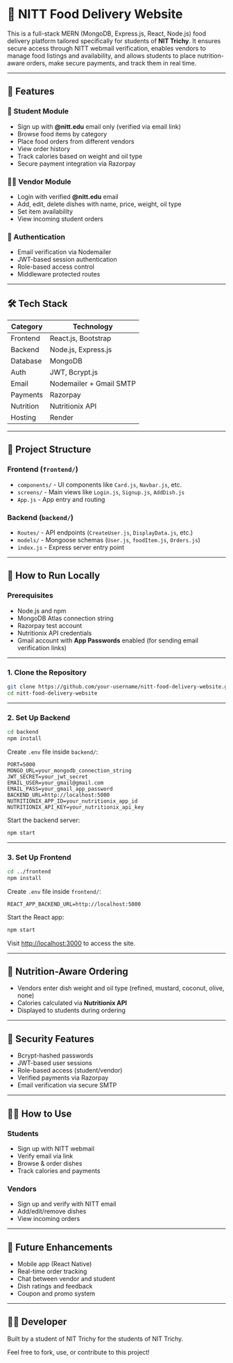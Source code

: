 
# 🍱 NITT Food Delivery Website

This is a full-stack MERN (MongoDB, Express.js, React, Node.js) food delivery platform tailored specifically for students of **NIT Trichy**. It ensures secure access through NITT webmail verification, enables vendors to manage food listings and availability, and allows students to place nutrition-aware orders, make secure payments, and track them in real time.

---

## 📌 Features

### 👤 Student Module
- Sign up with **@nitt.edu** email only (verified via email link)
- Browse food items by category
- Place food orders from different vendors
- View order history
- Track calories based on weight and oil type
- Secure payment integration via Razorpay

### 🧑‍🍳 Vendor Module
- Login with verified **@nitt.edu** email
- Add, edit, delete dishes with name, price, weight, oil type
- Set item availability
- View incoming student orders

### 🔐 Authentication
- Email verification via Nodemailer
- JWT-based session authentication
- Role-based access control
- Middleware protected routes

---

## 🛠️ Tech Stack

| Category   | Technology                          |
|------------|-------------------------------------|
| Frontend   | React.js, Bootstrap                  |
| Backend    | Node.js, Express.js                 |
| Database   | MongoDB                             |
| Auth       | JWT, Bcrypt.js                      |
| Email      | Nodemailer + Gmail SMTP             |
| Payments   | Razorpay                            |
| Nutrition  | Nutritionix API                     |
| Hosting    | Render                              |

---

## 📁 Project Structure

### Frontend (`frontend/`)
- `components/` - UI components like `Card.js`, `Navbar.js`, etc.
- `screens/` - Main views like `Login.js`, `Signup.js`, `AddDish.js`
- `App.js` - App entry and routing

### Backend (`backend/`)
- `Routes/` - API endpoints (`CreateUser.js`, `DisplayData.js`, etc.)
- `models/` - Mongoose schemas (`User.js`, `foodItem.js`, `Orders.js`)
- `index.js` - Express server entry point

---

## 🚀 How to Run Locally

### Prerequisites
- Node.js and npm
- MongoDB Atlas connection string
- Razorpay test account
- Nutritionix API credentials
- Gmail account with **App Passwords** enabled (for sending email verification links)

---

### 1. Clone the Repository

```bash
git clone https://github.com/your-username/nitt-food-delivery-website.git
cd nitt-food-delivery-website
```

---

### 2. Set Up Backend

```bash
cd backend
npm install
```

Create `.env` file inside `backend/`:

```env
PORT=5000
MONGO_URL=your_mongodb_connection_string
JWT_SECRET=your_jwt_secret
EMAIL_USER=your_gmail@gmail.com
EMAIL_PASS=your_gmail_app_password
BACKEND_URL=http://localhost:5000
NUTRITIONIX_APP_ID=your_nutritionix_app_id
NUTRITIONIX_API_KEY=your_nutritionix_api_key
```

Start the backend server:

```bash
npm start
```

---

### 3. Set Up Frontend

```bash
cd ../frontend
npm install
```

Create `.env` file inside `frontend/`:

```env
REACT_APP_BACKEND_URL=http://localhost:5000
```

Start the React app:

```bash
npm start
```

Visit [http://localhost:3000](http://localhost:3000) to access the site.

---

## 🧠 Nutrition-Aware Ordering

- Vendors enter dish weight and oil type (refined, mustard, coconut, olive, none)
- Calories calculated via **Nutritionix API**
- Displayed to students during ordering

---

## 🔐 Security Features

- Bcrypt-hashed passwords
- JWT-based user sessions
- Role-based access (student/vendor)
- Verified payments via Razorpay
- Email verification via secure SMTP

---

## 🧑‍💻 How to Use

### Students
- Sign up with NITT webmail
- Verify email via link
- Browse & order dishes
- Track calories and payments

### Vendors
- Sign up and verify with NITT email
- Add/edit/remove dishes
- View incoming orders

---

## 🌱 Future Enhancements

- Mobile app (React Native)
- Real-time order tracking
- Chat between vendor and student
- Dish ratings and feedback
- Coupon and promo system

---

## 🙋‍♂️ Developer

Built by a student of NIT Trichy for the students of NIT Trichy.

Feel free to fork, use, or contribute to this project!
